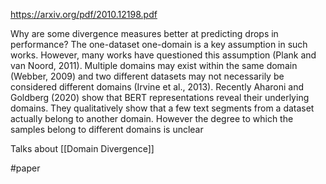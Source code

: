 https://arxiv.org/pdf/2010.12198.pdf

Why are some divergence measures better at predicting drops in performance? The one-dataset one-domain is a key assumption in such works. However, many works have questioned this assumption (Plank and van Noord, 2011). Multiple domains may exist within the same domain (Webber, 2009) and two different datasets may not necessarily be considered different domains (Irvine et al., 2013). Recently Aharoni and Goldberg (2020) show that BERT representations reveal their underlying domains. They qualitatively show that a few text segments from a dataset actually belong to another domain. However the degree to which the samples belong to different domains is unclear

Talks about [[Domain Divergence]]

#paper 